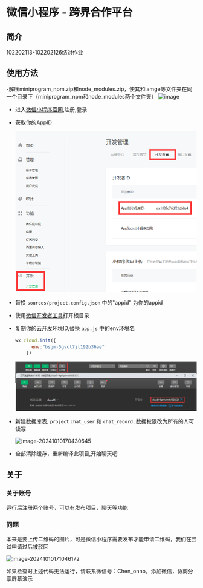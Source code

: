 # 微信小程序 - 跨界合作平台

## 简介

102202113-102202126结对作业



## 使用方法

-解压miniprogram_npm.zip和node_modules.zip，使其和iamge等文件夹在同一个目录下（miniprogram_npm和node_modules两个文件夹）
![image](https://github.com/user-attachments/assets/ce3dd7ba-8750-4844-b948-6ecc0d5b76d3)


-  进入[微信小程序官网](https://mp.weixin.qq.com/cgi-bin/wx),注册,登录
- 获取你的AppID

  ![20220525231716](https://raw.githubusercontent.com/learner-lu/picbed/master/20220525231716.png)

- 替换 `sources/project.config.json` 中的"appid" 为你的appid
- 使用[微信开发者工具](http://www.ionic.wang/weixin/devtools/download.html)打开根目录
- 复制你的云开发环境ID,替换 `app.js` 中的env环境名

  ```js
  wx.cloud.init({
        env:"bsgm-5gvcl7jl192b36ae"
      })
  ```

  ![20220530231731](https://raw.githubusercontent.com/learner-lu/picbed/master/20220530231731.png)

- 新建数据库表, `project` `chat_user` 和 `chat_record` ,数据权限改为所有的人可读写

  ![image-20241010170430645](C:\Users\Administrator\AppData\Roaming\Typora\typora-user-images\image-20241010170430645.png)

- 全部清除缓存，重新编译此项目,开始聊天吧!

## 关于

### 关于账号

运行后注册两个账号，可以有发布项目，聊天等功能

### 问题

本来是要上传二维码的图片，可是微信小程序需要发布才能申请二维码，我们在尝试申请过后被驳回

![image-20241010171046172](C:\Users\Administrator\AppData\Roaming\Typora\typora-user-images\image-20241010171046172.png)

如果检查时上述代码无法运行，请联系微信号：Chen_onno，添加微信，协商分享屏幕演示


